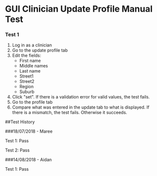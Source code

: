 # GUI Clinician Update Profile Manual Test

### Test 1
1. Log in as a clinician
2. Go to the update profile tab
3. Edit the fields:
    * First name
    * Middle names
    * Last name
    * Street1
    * Street2
    * Region
    * Suburb
4. Click "set". If there is a validation error for valid values, the test fails.
5. Go to the profile tab
6. Compare what was entered in the update tab to what is displayed. If there is a mismatch, the test fails. Otherwise it succeeds.

##Test History

###18/07/2018 - Maree

Test 1: Pass

Test 2: Pass

###14/08/2018 - Aidan

Test 1: Pass
